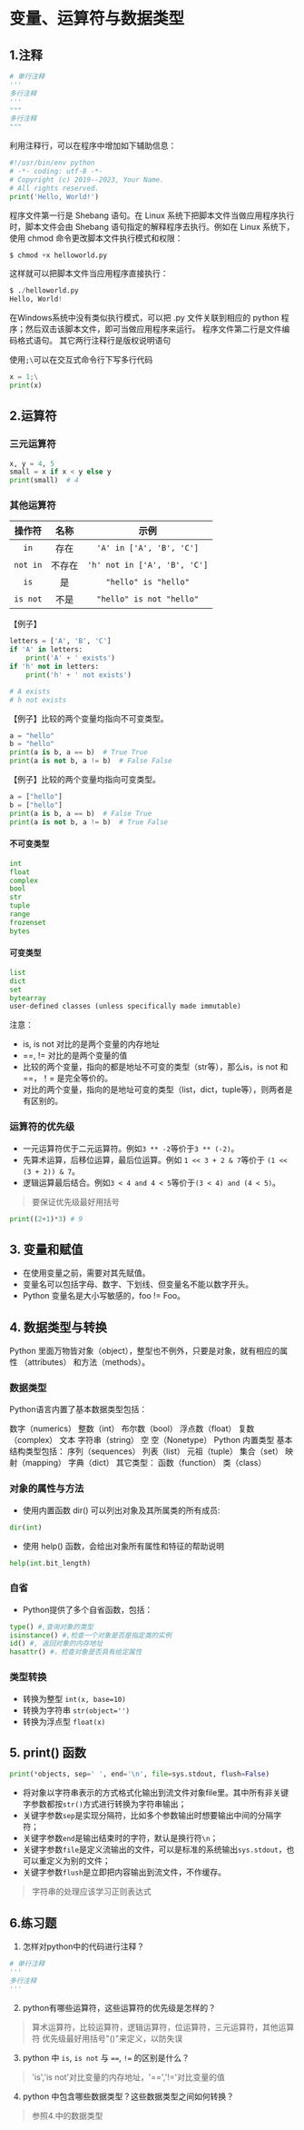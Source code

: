 # 变量、运算符与数据类型

## 1.注释
```python
# 单行注释
'''
多行注释
'''
"""
多行注释
"""
```

利用注释行，可以在程序中增加如下辅助信息：
```python
#!/usr/bin/env python
# -*- coding: utf-8 -*-
# Copyright (c) 2019--2023, Your Name.
# All rights reserved.
print('Hello, World!')  
```
程序文件第一行是 Shebang 语句。在 Linux 系统下把脚本文件当做应用程序执行时，脚本文件会由 Shebang 语句指定的解释程序去执行。例如在 Linux 系统下，使用 chmod 命令更改脚本文件执行模式和权限：
```python
$ chmod +x helloworld.py
```

这样就可以把脚本文件当应用程序直接执行：
```python
$ ./helloworld.py
Hello, World!
```
在Windows系统中没有类似执行模式，可以把 .py 文件关联到相应的 python 程序；然后双击该脚本文件，即可当做应用程序来运行。
程序文件第二行是文件编码格式语句。
其它两行注释行是版权说明语句

使用```;\```可以在交互式命令行下写多行代码
```python
x = 1;\
print(x)
```
## 2.运算符

### 三元运算符
```python
x, y = 4, 5
small = x if x < y else y
print(small)  # 4
```

### 其他运算符

操作符 | 名称 | 示例
:---:|:---:|:---:
`in`|存在| `'A' in ['A', 'B', 'C']`
`not in`|不存在|`'h' not in ['A', 'B', 'C']`
`is`|是| `"hello" is "hello"`
`is not`|不是|`"hello" is not "hello"`


【例子】
```python
letters = ['A', 'B', 'C']
if 'A' in letters:
    print('A' + ' exists')
if 'h' not in letters:
    print('h' + ' not exists')

# A exists
# h not exists
```

【例子】比较的两个变量均指向不可变类型。
```python
a = "hello"
b = "hello"
print(a is b, a == b)  # True True
print(a is not b, a != b)  # False False
```

【例子】比较的两个变量均指向可变类型。
```python
a = ["hello"]
b = ["hello"]
print(a is b, a == b)  # False True
print(a is not b, a != b)  # True False
```

#### 不可变类型
```python
int
float
complex
bool
str
tuple
range
frozenset
bytes
```

#### 可变类型
```python
list
dict
set
bytearray
user-defined classes (unless specifically made immutable)
```

注意：
- is, is not 对比的是两个变量的内存地址
- ==, != 对比的是两个变量的值
- 比较的两个变量，指向的都是地址不可变的类型（str等），那么is，is not 和 ==，！= 是完全等价的。
- 对比的两个变量，指向的是地址可变的类型（list，dict，tuple等），则两者是有区别的。



### 运算符的优先级

- 一元运算符优于二元运算符。例如`3 ** -2`等价于`3 ** (-2)`。
- 先算术运算，后移位运算，最后位运算。例如 `1 << 3 + 2 & 7`等价于 `(1 << (3 + 2)) & 7`。
- 逻辑运算最后结合。例如`3 < 4 and 4 < 5`等价于`(3 < 4) and (4 < 5)`。

> 要保证优先级最好用括号
```python
print((2+1)*3) # 9
```

## 3. 变量和赋值

- 在使用变量之前，需要对其先赋值。
- 变量名可以包括字母、数字、下划线、但变量名不能以数字开头。
- Python 变量名是大小写敏感的，foo != Foo。



## 4. 数据类型与转换
Python 里面万物皆对象（object），整型也不例外，只要是对象，就有相应的属性 （attributes） 和方法（methods）。

### 数据类型
Python语言内置了基本数据类型包括：

数字（numerics）
整数（int）
布尔数（bool）
浮点数（float）
复数（complex）
文本
字符串（string）
空
空（Nonetype）
Python 内置类型
基本结构类型包括：
序列（sequences）
列表（list）
元祖（tuple）
集合（set）
映射（mapping）
字典（dict）
其它类型：
函数（function）
类（class）


### 对象的属性与方法
- 使用内置函数 dir() 可以列出对象及其所属类的所有成员:
```python
dir(int)
```
- 使用 help() 函数，会给出对象所有属性和特征的帮助说明
```python
help(int.bit_length)
```
### 自省
- Python提供了多个自省函数，包括：
```python
type() #,查询对象的类型
isinstance() #,检查一个对象是否是指定类的实例
id() #, 返回对象的内存地址
hasattr() #，检查对象是否具有给定属性
```
### 类型转换

- 转换为整型 `int(x, base=10)`
- 转换为字符串 `str(object='')`
- 转换为浮点型 `float(x)`

## 5. print() 函数

```python
print(*objects, sep=' ', end='\n', file=sys.stdout, flush=False)
```

- 将对象以字符串表示的方式格式化输出到流文件对象file里。其中所有非关键字参数都按`str()`方式进行转换为字符串输出；
- 关键字参数`sep`是实现分隔符，比如多个参数输出时想要输出中间的分隔字符；
- 关键字参数`end`是输出结束时的字符，默认是换行符`\n`；
- 关键字参数`file`是定义流输出的文件，可以是标准的系统输出`sys.stdout`，也可以重定义为别的文件；
- 关键字参数`flush`是立即把内容输出到流文件，不作缓存。

> 字符串的处理应该学习正则表达式

## 6.练习题

1. 怎样对python中的代码进行注释？
```python
# 单行注释
'''
多行注释
'''
```
2. python有哪些运算符，这些运算符的优先级是怎样的？
> 算术运算符，比较运算符，逻辑运算符，位运算符，三元运算符，其他运算符
> 优先级最好用括号"()"来定义，以防失误

3. python 中 `is`, `is not` 与 `==`, `!=` 的区别是什么？
> 'is','is not'对比变量的内存地址，'==','!='对比变量的值

4. python 中包含哪些数据类型？这些数据类型之间如何转换？
>参照4.中的数据类型